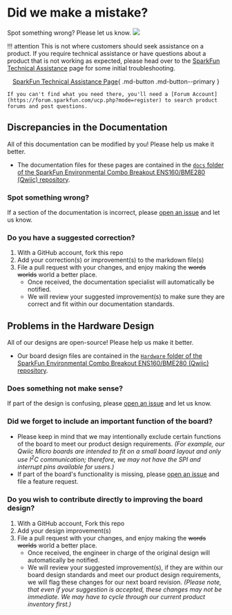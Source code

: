 # Did we make a mistake?

Spot something wrong? Please let us know. <a href="https://github.com/sparkfun/SparkFun_Environmental_Combo_Breakout_ENS160_BME280_QWIIC/issues" alt="Issues"><img src="https://img.shields.io/github/issues/sparkfun/SparkFun_Environmental_Combo_Breakout_ENS160_BME280_QWIIC.svg" /></a>

!!! attention
    This is not where customers should seek assistance on a product. If you require technical assistance or have questions about a product that is not working as expected, please head over to the [SparkFun Technical Assistance](https://www.sparkfun.com/technical_assistance) page for some initial troubleshooting.
    <center>
    [SparkFun Technical Assistance Page](https://www.sparkfun.com/technical_assistance){ .md-button .md-button--primary }
    </center>

    If you can't find what you need there, you'll need a [Forum Account](https://forum.sparkfun.com/ucp.php?mode=register) to search product forums and post questions.

## Discrepancies in the Documentation

All of this documentation can be modified by you! Please help us make it better.

* The documentation files for these pages are contained in the [`docs` folder of the SparkFun Environmental Combo Breakout ENS160/BME280 (Qwiic) repository](https://github.com/sparkfun/SparkFun_Environmental_Combo_Breakout_ENS160_BME280_QWIIC/tree/main/docs).

### Spot something wrong?
If a section of the documentation is incorrect, please [open an issue](https://github.com/sparkfun/SparkFun_Environmental_Combo_Breakout_ENS160_BME280_QWIIC/issues) and let us know.

### Do you have a suggested correction?
1. With a GitHub account, fork this repo
2. Add your correction(s) or improvement(s) to the markdown file(s)
3. File a pull request with your changes, and enjoy making the ~~words~~ ~~worlds~~ world a better place.
    * Once received, the documentation specialist will automatically be notified.
    * We will review your suggested improvement(s) to make sure they are correct and fit within our documentation standards.

## Problems in the Hardware Design

All of our designs are open-source! Please help us make it better.

* Our board design files are contained in the [`Hardware` folder of the SparkFun Environmental Combo Breakout ENS160/BME280 (Qwiic) repository](https://github.com/sparkfun/SparkFun_Environmental_Combo_Breakout_ENS160_BME280_QWIIC/tree/main/Hardware).

### Does something not make sense?
If part of the design is confusing, please [open an issue](https://github.com/sparkfun/SparkFun_Environmental_Combo_Breakout_ENS160_BME280_QWIIC/issues) and let us know.

### Did we forget to include an important function of the board?
* Please keep in mind that we may intentionally exclude certain functions of the board to meet our product design requirements. *(For example, our Qwiic Micro boards are intended to fit on a small board layout and only use I<sup>2</sup>C communication; therefore, we may not have the SPI and interrupt pins available for users.)*
* If part of the board's functionality is missing, please [open an issue](https://github.com/sparkfun/SparkFun_Environmental_Combo_Breakout_ENS160_BME280_QWIIC/issues) and file a feature request.

### Do you wish to contribute directly to improving the board design?
1. With a GitHub account, Fork this repo
2. Add your design improvement(s)
3. File a pull request with your changes, and enjoy making the ~~words~~ ~~worlds~~ world a better place.
    * Once received, the engineer in charge of the original design will automatically be notified.
    * We will review your suggested improvement(s), if they are within our board design standards and meet our product design requirements, we will flag these changes for our next board revision. *(Please note, that even if your suggestion is accepted, these changes may not be immediate. We may have to cycle through our current product inventory first.)*
